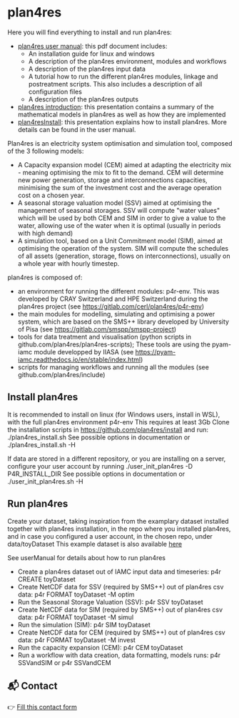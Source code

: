 # plan4res

Here you will find everything to install and run plan4res:
- [plan4res user manual](https://github.com/plan4res/documentation/blob/main/plan4resUserManual.pdf): this pdf document includes:
  - An installation guide for linux and windows
  - A description of the plan4res environment, modules and workflows
  - A description of the plan4res input data
  - A tutorial how to run the different plan4res modules, linkage and postreatment scripts. This also includes a description of all configuration files
  - A description of the plan4res outputs
- [plan4res introduction](https://github.com/OM4A-Training-Material/plan4res-Training-Material/blob/main/plan4resIntroduction.pdf): this presentation contains a summary of the mathematical models in plan4res as well as how they are implemented
- [plan4resInstall](https://github.com/OM4A-Training-Material/plan4res-Training-Material/blob/main/plan4resInstall.pdf): this presentation explains how to install plan4res. More details can be found in the user manual.

Plan4res is an electricity system optimisation and simulation tool, composed of the 3 following models:

- A Capacity expansion model (CEM) aimed at adapting the electricity mix - meaning optimising the mix to fit to the demand. CEM will determine new power generation, storage and interconnections capacities, minimising the sum of the investment cost and the average operation cost on a chosen year.
- A seasonal storage valuation model (SSV) aimed at optimising the management of seasonal storages. SSV will compute "water values" which will be used by both CEM and SIM in order to give a value to the water, allowing use of the water when it is optimal (usually in periods with high demand) 
- A simulation tool, based on a Unit Commitment model (SIM), aimed at optimising the operation of the system. SIM will compute the schedules of all assets (generation, storage, flows on interconnections), usually on a whole year with hourly timestep.

plan4res is composed of:
- an environment for running the different modules: p4r-env. This was developed by CRAY Switzerland and HPE Switzerland during the plan4res project (see https://gitlab.com/cerl/plan4res/p4r-env)
- the main modules for modelling, simulating and optimising a power system, which are based on the SMS++ library developed by University of Pisa (see https://gitlab.com/smspp/smspp-project)
- tools for data treatment and visualisation (python scripts in github.com/plan4res/plan4res-scripts); These tools are using the pyam-iamc module developped by IIASA (see https://pyam-iamc.readthedocs.io/en/stable/index.html)
- scripts for managing workflows and running all the modules (see github.com/plan4res/include)

## Install plan4res
It is recommended to install on linux (for Windows users, install in WSL), with the full plan4res environment p4r-env
This requires at least 3Gb
Clone the installation scripts in https://github.com/plan4res/install and run:
    ./plan4res_install.sh 
See possible options in documentation or ./plan4res_install.sh -H

If data are stored in a different repository, or you are installing on a server, configure your user account by running
    ./user_init_plan4res -D P4R_INSTALL_DIR
See possible options in documentation or ./user_init_plan4res.sh -H

## Run plan4res
Create your dataset, taking inspiration from the examplary dataset installed together with plan4res installation, in the repo where you installed plan4res, and in case you configured a user account, in the chosen repo, under data/toyDataset
This example dataset is also available [here](https://github.com/plan4res/toyDataset)

See userManual for details about how to run plan4res

- Create a plan4res dataset out of IAMC input data and timeseries: p4r CREATE toyDataset
- Create NetCDF data for SSV (required by SMS++) out of plan4res csv data: p4r FORMAT toyDataset -M optim
- Run the Seasonal Storage Valuation (SSV): p4r SSV toyDataset
- Create NetCDF data for SIM (required by SMS++) out of plan4res csv data: p4r FORMAT toyDataset -M simul
- Run the simulation (SIM): p4r SIM toyDataset
- Create NetCDF data for CEM (required by SMS++) out of plan4res csv data: p4r FORMAT toyDataset -M invest
- Run the capacity expansion (CEM): p4r CEM toyDataset
- Run a workflow with data creation, data formatting, models runs: p4r SSVandSIM   or p4r SSVandCEM


## 📬 Contact
👉 [Fill this contact form](https://plan4res.github.io/contact/contact.html) 
